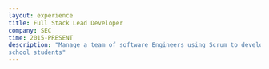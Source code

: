 ```yaml
---
layout: experience
title: Full Stack Lead Developer
company: SEC
time: 2015-PRESENT
description: "Manage a team of software Engineers using Scrum to develop applications for government employees and for public
school students"
---
```

